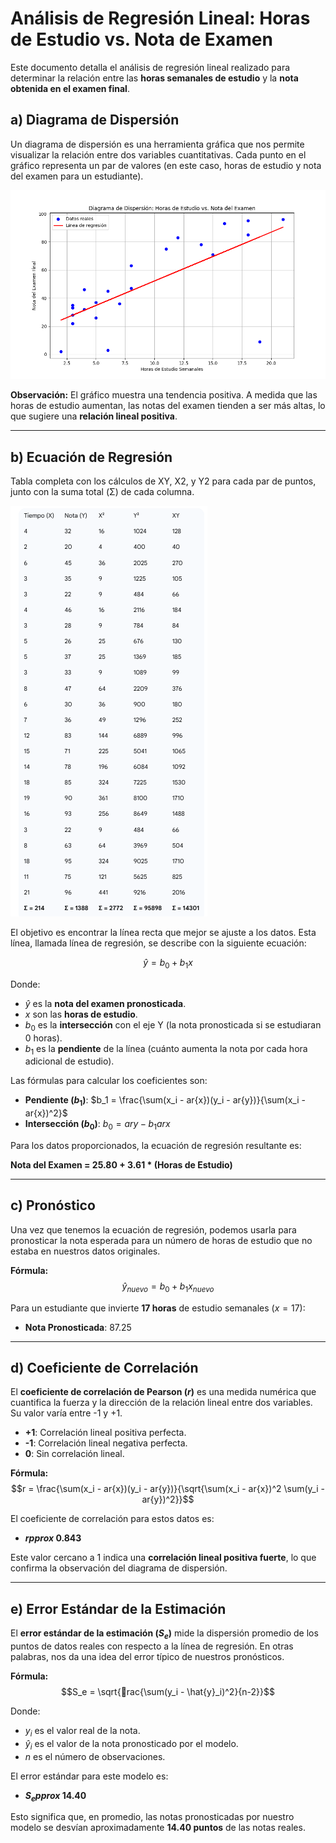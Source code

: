 # Análisis de Regresión Lineal: Horas de Estudio vs. Nota de Examen

Este documento detalla el análisis de regresión lineal realizado para determinar la relación entre las **horas semanales de estudio** y la **nota obtenida en el examen final**.

## a) Diagrama de Dispersión

Un diagrama de dispersión es una herramienta gráfica que nos permite visualizar la relación entre dos variables cuantitativas. Cada punto en el gráfico representa un par de valores (en este caso, horas de estudio y nota del examen para un estudiante).

![Diagrama de Dispersión con Datos Reales](img/figura_1.png)

**Observación:** El gráfico muestra una tendencia positiva. A medida que las horas de estudio aumentan, las notas del examen tienden a ser más altas, lo que sugiere una **relación lineal positiva**.

---

## b) Ecuación de Regresión

Tabla completa con los cálculos de XY, X2, y Y2 para cada par de puntos, junto con la suma total (Σ) de cada columna.

![Ecuación de Regresión](<img/ecuacion de regresion.png>)

El objetivo es encontrar la línea recta que mejor se ajuste a los datos. Esta línea, llamada línea de regresión, se describe con la siguiente ecuación:

$$\hat{y} = b_0 + b_1 x$$

Donde:
- $\hat{y}$ es la **nota del examen pronosticada**.
- $x$ son las **horas de estudio**.
- $b_0$ es la **intersección** con el eje Y (la nota pronosticada si se estudiaran 0 horas).
- $b_1$ es la **pendiente** de la línea (cuánto aumenta la nota por cada hora adicional de estudio).

Las fórmulas para calcular los coeficientes son:
- **Pendiente ($b_1$)**: $b_1 = \frac{\sum(x_i -  ar{x})(y_i -  ar{y})}{\sum(x_i -  ar{x})^2}$
- **Intersección ($b_0$)**: $b_0 =  ar{y} - b_1  ar{x}$

Para los datos proporcionados, la ecuación de regresión resultante es:

**Nota del Examen = 25.80 + 3.61 * (Horas de Estudio)**

---

## c) Pronóstico

Una vez que tenemos la ecuación de regresión, podemos usarla para pronosticar la nota esperada para un número de horas de estudio que no estaba en nuestros datos originales.

**Fórmula:**
$$\hat{y}_{nuevo} = b_0 + b_1 x_{nuevo}$$

Para un estudiante que invierte **17 horas** de estudio semanales ($x=17$):

- **Nota Pronosticada**: 87.25

---

## d) Coeficiente de Correlación

El **coeficiente de correlación de Pearson ($r$)** es una medida numérica que cuantifica la fuerza y la dirección de la relación lineal entre dos variables. Su valor varía entre -1 y +1.

- **+1**: Correlación lineal positiva perfecta.
- **-1**: Correlación lineal negativa perfecta.
- **0**: Sin correlación lineal.

**Fórmula:**
$$r = \frac{\sum(x_i -  ar{x})(y_i -  ar{y})}{\sqrt{\sum(x_i -  ar{x})^2 \sum(y_i -  ar{y})^2}}$$

El coeficiente de correlación para estos datos es:

- **$r  pprox$ 0.843**

Este valor cercano a 1 indica una **correlación lineal positiva fuerte**, lo que confirma la observación del diagrama de dispersión.

---

## e) Error Estándar de la Estimación

El **error estándar de la estimación ($S_e$)** mide la dispersión promedio de los puntos de datos reales con respecto a la línea de regresión. En otras palabras, nos da una idea del error típico de nuestros pronósticos.

**Fórmula:**
$$S_e = \sqrt{rac{\sum(y_i - \hat{y}_i)^2}{n-2}}$$

Donde:
- $y_i$ es el valor real de la nota.
- $\hat{y}_i$ es el valor de la nota pronosticado por el modelo.
- $n$ es el número de observaciones.

El error estándar para este modelo es:

- **$S_e  pprox$ 14.40**

Esto significa que, en promedio, las notas pronosticadas por nuestro modelo se desvían aproximadamente **14.40 puntos** de las notas reales.